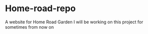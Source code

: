 # Home-road-repo
A website for Home Road Garden
I will be working on this project for sometimes from now on
